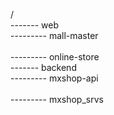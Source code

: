 /<br>
-------	web<br>
	--------- mall-master<br> 	
	--------- online-store<br>
------- backend<br>
	--------- mxshop-api<br> 	
	--------- mxshop_srvs<br>
